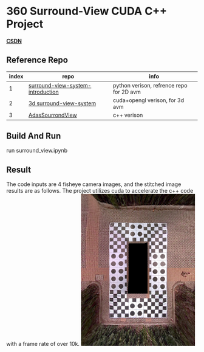 # 360 Surround-View CUDA C++ Project

**[CSDN](https://blog.csdn.net/zyy_1278735167/article/details/133716840?spm=1001.2014.3001.5502)**

## Reference Repo

|index|repo|info|
|----|----|----|
|1|[surround-view-system-introduction](https://github.com/neozhaoliang/surround-view-system-introduction)|python verison, refrence repo for 2D avm|
|2|[3d surround-view-system](https://github.com/SokratG/Surround-View)|cuda+opengl verison, for 3d avm|
|3|[AdasSourrondView](https://github.com/JokerEyeAdas/AdasSourrondView)|c++ verison|

## Build And Run
run surround_view.ipynb
## Result
The code inputs are 4 fisheye camera images, and the stitched image results are as follows. The project utilizes cuda to accelerate the c++ code with a frame rate of over 10k.
<img src="./surround.jpg" width="300">
